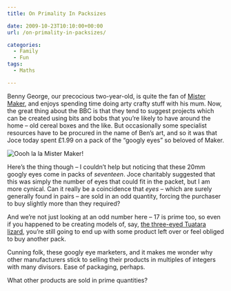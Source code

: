 ```yaml
---
title: On Primality In Packsizes

date: 2009-10-23T10:10:00+00:00
url: /on-primality-in-packsizes/

categories:
  - Family
  - Fun
tags:
  - Maths

---
```

Benny George, our precocious two-year-old, is quite the fan of [Mister Maker][1], and enjoys spending time doing arty crafty stuff with his mum. Now, the great thing about the BBC is that they tend to suggest projects which can be created using bits and bobs that you’re likely to have around the home – old cereal boxes and the like. But occasionally some specialist resources have to be procured in the name of Ben’s art, and so it was that Joce today spent £1.99 on a pack of the “googly eyes” so beloved of Maker.

![Oooh la la Mister Maker!](https://blogstouks01.z33.web.core.windows.net/2023/08/mistermaker_slideshow4_385_3.jpg)

Here’s the thing though – I couldn’t help but noticing that these 20mm googly eyes come in packs of _seventeen_. Joce charitably suggested that this was simply the number of eyes that could fit in the packet, but I am more cynical. Can it really be a coincidence that _eyes_ – which are surely generally found in pairs – are sold in an odd quantity, forcing the purchaser to buy slightly more than they required?

And we’re not just looking at an odd number here – 17 is prime too, so even if you happened to be creating models of, say, [the three-eyed Tuatara lizard][2], you’re still going to end up with some product left over or feel obliged to buy another pack.

Cunning folk, these googly eye marketers, and it makes me wonder why other manufacturers stick to selling their products in multiples of integers with many divisors. Ease of packaging, perhaps.

What other products are sold in prime quantities?

 [1]: http://www.bbc.co.uk/cbeebies/mistermaker/
 [2]: http://en.wikipedia.org/wiki/Tuatara
